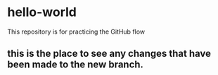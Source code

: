 # hello-world
This repository is for practicing the GitHub flow
## this is the place to see any changes that have been made to the new branch.
